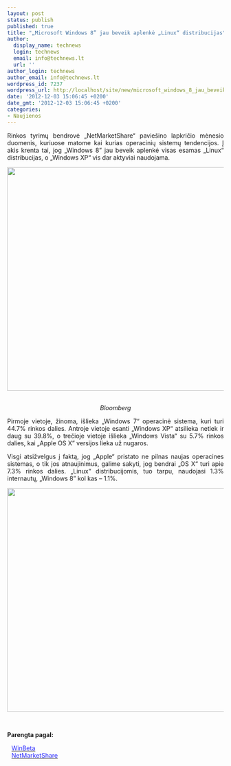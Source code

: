 ```yaml
---
layout: post
status: publish
published: true
title: "„Microsoft Windows 8” jau beveik aplenkė „Linux“ distribucijas"
author:
  display_name: technews
  login: technews
  email: info@technews.lt
  url: ''
author_login: technews
author_email: info@technews.lt
wordpress_id: 7237
wordpress_url: http://localhost/site/new/microsoft_windows_8_jau_beveik_aplenke_linux_distribucijas/
date: '2012-12-03 15:06:45 +0200'
date_gmt: '2012-12-03 15:06:45 +0200'
categories:
- Naujienos
---
```

<p style="text-align:justify">Rinkos tyrimų bendrovė „NetMarketShare“ paviešino lapkričio mėnesio duomenis, kuriuose matome kai kurias operacinių sistemų tendencijos. Į akis krenta tai, jog „Windows 8” jau beveik aplenkė visas esamas „Linux“ distribucijas, o „Windows XP“ vis dar aktyviai naudojama.</p>
<p style="text-align:center"> <a target="blank" href="http://www.technologijos.lt/upload/image/n/technologijos/it/S-29831/win8box.jpg"><img alt="" src="http://www.technologijos.lt/upload/image/n/technologijos/it/S-29831/1-win8box.jpg" style="width: 520px;" /></a></p>
<div style="text-align:center"> <strong></strong><br/><em>Bloomberg</em></div>
<p style="text-align:justify">Pirmoje vietoje, žinoma, išlieka „Windows 7“ operacinė sistema, kuri turi 44.7% rinkos dalies. Antroje vietoje esanti „Windows XP“ atsilieka netiek ir daug su 39.8%, o trečioje vietoje išlieka „Windows Vista“ su 5.7% rinkos dalies, kai „Apple OS X” versijos lieka už nugaros.</p>
<p style="text-align:justify"> Visgi atsižvelgus į faktą, jog „Apple“ pristato ne pilnas naujas operacines sistemas, o tik jos atnaujinimus, galime sakyti, jog bendrai „OS X“ turi apie 7.3% rinkos dalies. „Linux“ distribucijomis, tuo tarpu, naudojasi 1.3% internautų, „Windows 8” kol kas – 1.1%.</p>
<p style="text-align:center"> <a target="blank" href="http://www.technologijos.lt/upload/image/n/technologijos/it/S-29831/nuotrauka-56429/10.png"><img alt="" src="http://www.technologijos.lt/upload/image/n/technologijos/it/S-29831/nuotrauka-56429/1-10.png" style="width: 520px;" /></a></p>
<div style="text-align:center"> <strong></strong> <br/><em></em></div>
<div style="text-align:justify"> </div>
<p><strong>Parengta pagal:</strong></p>
<p style="margin:0px 0px 0px 10px"><a target="blank" href="http://www.winbeta.org/news/windows-8-slowly-climbs-109-worldwide-desktop-market-share-november-2012"><span style="color:#2E2EFE">WinBeta</span></a></p>
<p style="margin:0px 0px 0px 10px"><a target="blank" href="http://netmarketshare.com/operating-system-market-share.aspx?qprid=10&qpcustomd=0&qpct=6"><span style="color:#2E2EFE">NetMarketShare</span></a></p>
